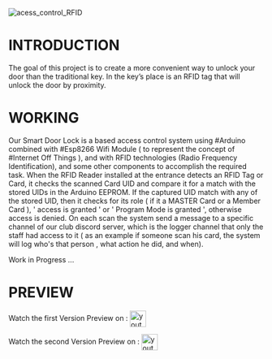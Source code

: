 
![acess_control_RFID](https://socialify.git.ci/ababdelo/Smart-DRLock/image?description=1&forks=1&issues=1&language=1&owner=1&stargazers=1&theme=Dark)

# INTRODUCTION
The goal of this project is to create a more convenient way to unlock your door than the traditional key. In the key’s place is an RFID tag that will unlock the door by proximity.

# WORKING
Our Smart Door Lock is a based access control system using #Arduino combined with #Esp8266 Wifi Module ( to represent the concept of #Internet Off Things ), and with RFID technologies (Radio Frequency Identification), and some other components to accomplish the required task.
When the RFID Reader installed at the entrance detects an RFID Tag or Card, it checks the scanned Card UID and compare it for a match with the stored UIDs in the Arduino EEPROM. If the captured UID match with any of the stored UID, then it checks for its role ( if it a MASTER Card or a Member Card ), ' access is granted ' or ' Program Mode is granted ', otherwise access is denied. On each scan the system send a message to a specific channel of our club discord server, which is the logger channel that only the staff had access to it ( as an example if someone scan his card, the system will log who's that person , what action he did, and when).

Work in Progress ...

# PREVIEW
Watch the first Version Preview on : <a href="https://youtu.be/mJLJEYi8NTI" target="_blank" aria-label=" (opens in a new tab)" rel="noreferrer noopener "><img width="32" height="32" src="https://img.icons8.com/color/48/youtube-play.png" alt="youtube-play" align="center"/></a>

Watch the second Version Preview on : <a href="#" target="_blank" aria-label=" (opens in a new tab)" rel="noreferrer noopener "><img width="32" height="32" src="https://img.icons8.com/color/48/youtube-play.png" alt="youtube-play" align="center"/></a>

